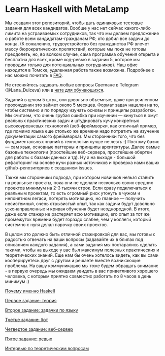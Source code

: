 # Learn Haskell with MetaLamp


Мы создали этот репозиторий, чтобы дать одинаковые тестовые задания для всех
кандидатов. Вообще у нас нет сейчас какого-либо лимита на устраиваемых
сотрудников, так что мы делаем предложение о работе всем кандидатам-гражданам
РФ, кто добил все задачи до конца. (К сожалению, трудоустройство без гражданства
РФ влечет массу бюрократических препятствий, которые мы пока не готовы
преодолеть, но, во всяком случае, сама программа обучения открыта и бесплатна
для всех, кроме код-ревью в задании 5, которое мы проводим только для
потенциальных сотрудников). Наш офис находится в Томске, удаленная работа также
возможна. Подробнее о нас можно почитать в [FAQ](employment-faq.md).

Не стесняйтесь задавать любые вопросы Светлане в Telegram (@Lana_Dulceva) или в
[чате для обучающихся][students-chat].

Заданий в целом 5 штук, они довольно объемные, даже при усиленном прохождении это
займет около 5 месяцев. Формат задач нацелен на то, чтобы системно и по порядку
изучать основы и принципы разработки. Мы считаем, что очень грубая ошибка при
изучении — кинуться в омут реальных практических задач и штудировать кучу
конкретных высокоуровневых технологий (веб-фреймворки, как отличный пример, где
помимо языка еще столько же времени надо потратить на изучение документации
самого фреймворка). Мы сторонники того, что без фундаментальных знаний в
технологии лучше не лезть :) Поэтому базис — сам язык, основные паттерны и
принципы архитектуры. Далее самые базовые технологии (простейшие веб-сервера,
простейшие обертки для работы с базами данных и тд). Ну а на выходе - большой
рефакторинг на основе кучи разных источников и проверка нами ваших
github-репозиториев с созданием issues.

Также мы сторонники подхода, при котором новичков нельзя ставить на реальные
проекты, пока они не сделали несколько своих средних проектов минимум на 2-3
тысячи строк. Если сразу подключаться к реальным проектам, то есть огромный риск
утонуть в чужом и непонятном легаси, потерять мотивацию, но главное — получить
несистемный, очень отрывистый опыт, так как задачи будут довольно
узконаправленные и кривая обучения будет неоднородной. В итоге, даже если стажер
не растеряет всю мотивацию, его опыт за тот же промежуток времени будет гораздо
слабее, чем у коллеги, который системно с нуля делал парочку своих проектов.

В целом это должно быть отличной стажировкой для вас, мы готовы с радостью
отвечать на ваши вопросы (задавайте их в блипах под описанием каждого задания),
а сами задания мы постарались сделать такими, чтобы на выходе у вас был максимум
полезных практических и теоретических знаний. Еще нам бы очень хотелось видеть,
как вы сами кооперируетесь друг с другом и решаете вместе возникающие проблемы.
На вашу коммуникацию мы тоже будем обращать внимание - в первую очередь мы
ожидаем увидеть в вас приветливого хорошего человека, с которым приятно
совместно работать по 8 часов в день минимум :)

[Почему именно Haskell](why-haskell.md)

[Первое задание: теория](theoretical-task.md)

[Второе задание: задачки по языку](exercises-task.md)

[Третье задание: бот](bot-task.md)

[Четвертое задание: веб-сервер](server-task.md)

[Пятое задание: ревью](review-task.md)

[Интервью по теоретическим вопросам](interview.md)


[students-chat]: https://t.me/learn_haskell_with_fsd
